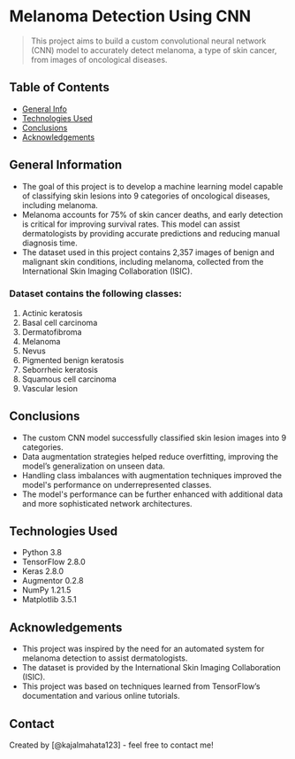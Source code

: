 # Melanoma Detection Using CNN
> This project aims to build a custom convolutional neural network (CNN) model to accurately detect melanoma, a type of skin cancer, from images of oncological diseases.

## Table of Contents
* [General Info](#general-information)
* [Technologies Used](#technologies-used)
* [Conclusions](#conclusions)
* [Acknowledgements](#acknowledgements)

## General Information
- The goal of this project is to develop a machine learning model capable of classifying skin lesions into 9 categories of oncological diseases, including melanoma.
- Melanoma accounts for 75% of skin cancer deaths, and early detection is critical for improving survival rates. This model can assist dermatologists by providing accurate predictions and reducing manual diagnosis time.
- The dataset used in this project contains 2,357 images of benign and malignant skin conditions, including melanoma, collected from the International Skin Imaging Collaboration (ISIC).

### Dataset contains the following classes:
1. Actinic keratosis
2. Basal cell carcinoma
3. Dermatofibroma
4. Melanoma
5. Nevus
6. Pigmented benign keratosis
7. Seborrheic keratosis
8. Squamous cell carcinoma
9. Vascular lesion

## Conclusions
- The custom CNN model successfully classified skin lesion images into 9 categories.
- Data augmentation strategies helped reduce overfitting, improving the model’s generalization on unseen data.
- Handling class imbalances with augmentation techniques improved the model's performance on underrepresented classes.
- The model's performance can be further enhanced with additional data and more sophisticated network architectures.

## Technologies Used
- Python 3.8
- TensorFlow 2.8.0
- Keras 2.8.0
- Augmentor 0.2.8
- NumPy 1.21.5
- Matplotlib 3.5.1

## Acknowledgements
- This project was inspired by the need for an automated system for melanoma detection to assist dermatologists.
- The dataset is provided by the International Skin Imaging Collaboration (ISIC).
- This project was based on techniques learned from TensorFlow’s documentation and various online tutorials.

## Contact
Created by [@kajalmahata123] - feel free to contact me!

